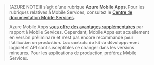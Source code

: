 >[AZURE.NOTE]Il s’agit d’une rubrique **Azure Mobile Apps**. Pour les rubriques relatives à Mobile Services, consultez le [Centre de documentation Mobile Services](/documentation/services/mobile-services/).
>
>Azure Mobile Apps [vous offre des avantages supplémentaires](app-service-mobile-value-prop-migration-from-mobile-services.md) par rapport à Mobile Services. Cependant, Mobile Apps est actuellement en version préliminaire et n’est pas encore recommandé pour l’utilisation en production. Les contrats de kit de développement logiciel et API sont susceptibles de changer dans les versions mineures. Pour les applications de production, préférez Mobile Services.

<!---HONumber=Nov15_HO1-->